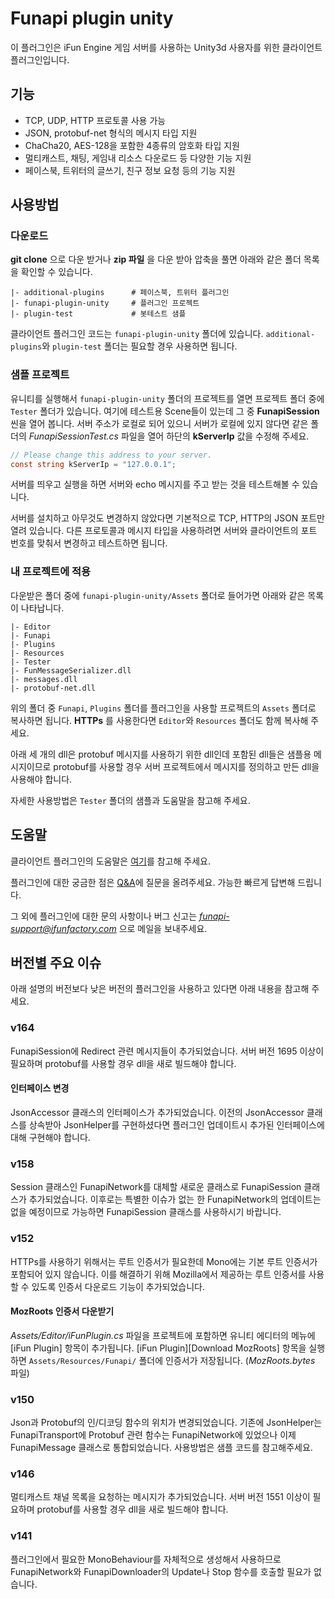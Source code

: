 Funapi plugin unity
========================

이 플러그인은 iFun Engine 게임 서버를 사용하는 Unity3d 사용자를 위한 클라이언트 플러그인입니다.

## 기능

* TCP, UDP, HTTP 프로토콜 사용 가능
* JSON, protobuf-net 형식의 메시지 타입 지원
* ChaCha20, AES-128을 포함한 4종류의 암호화 타입 지원
* 멀티캐스트, 채팅, 게임내 리소스 다운로드 등 다양한 기능 지원
* 페이스북, 트위터의 글쓰기, 친구 정보 요청 등의 기능 지원


## 사용방법

### 다운로드
**git clone** 으로 다운 받거나 **zip 파일** 을 다운 받아 압축을 풀면 아래와 같은 폴더 목록을
확인할 수 있습니다.

```text
|- additional-plugins      # 페이스북, 트위터 플러그인
|- funapi-plugin-unity     # 플러그인 프로젝트
|- plugin-test             # 봇테스트 샘플
```

클라이언트 플러그인 코드는 ``funapi-plugin-unity`` 폴더에 있습니다.
``additional-plugins``와 ``plugin-test`` 폴더는 필요할 경우 사용하면 됩니다.

### 샘플 프로젝트
유니티를 실행해서 ``funapi-plugin-unity`` 폴더의 프로젝트를 열면 프로젝트 폴더 중에 ``Tester``
폴더가 있습니다. 여기에 테스트용 Scene들이 있는데 그 중 **FunapiSession** 씬을 열어 봅니다.
서버 주소가 로컬로 되어 있으니 서버가 로컬에 있지 않다면 같은 폴더의 *FunapiSessionTest.cs*
파일을 열어 하단의 **kServerIp** 값을 수정해 주세요.

```csharp
// Please change this address to your server.
const string kServerIp = "127.0.0.1";
```

서버를 띄우고 실행을 하면 서버와 echo 메시지를 주고 받는 것을 테스트해볼 수 있습니다.

서버를 설치하고 아무것도 변경하지 않았다면 기본적으로 TCP, HTTP의 JSON 포트만 열려 있습니다.
다른 프로토콜과 메시지 타입을 사용하려면 서버와 클라이언트의 포트 번호를 맞춰서 변경하고 테스트하면 됩니다.


### 내 프로젝트에 적용
다운받은 폴더 중에 ``funapi-plugin-unity/Assets`` 폴더로 들어가면 아래와 같은 목록이 나타납니다.

```text
|- Editor
|- Funapi
|- Plugins
|- Resources
|- Tester
|- FunMessageSerializer.dll
|- messages.dll
|- protobuf-net.dll
```

위의 폴더 중 ``Funapi``, ``Plugins`` 폴더를 플러그인을 사용할 프로젝트의 ``Assets`` 폴더로
복사하면 됩니다. **HTTPs**  를 사용한다면 ``Editor``와 ``Resources`` 폴더도 함께 복사해 주세요.

아래 세 개의 dll은 protobuf 메시지를 사용하기 위한 dll인데 포함된 dll들은 샘플용 메시지이므로
protobuf를 사용할 경우 서버 프로젝트에서 메시지를 정의하고 만든 dll을 사용해야 합니다.

자세한 사용방법은 ``Tester`` 폴더의 샘플과 도움말을 참고해 주세요.


## 도움말

클라이언트 플러그인의 도움말은 [여기](http://www.ifunfactory.com/engine/documents/reference/ko/client-plugin.html)를 참고해 주세요.

플러그인에 대한 궁금한 점은 [Q&A](http://answers.ifunfactory.com)에 질문을 올려주세요.
가능한 빠르게 답변해 드립니다.

그 외에 플러그인에 대한 문의 사항이나 버그 신고는 *funapi-support@ifunfactory.com* 으로 메일을
보내주세요.


## 버전별 주요 이슈

아래 설명의 버전보다 낮은 버전의 플러그인을 사용하고 있다면 아래 내용을 참고해 주세요.

### v164
FunapiSession에 Redirect 관련 메시지들이 추가되었습니다.
서버 버전 1695 이상이 필요하며 protobuf를 사용할 경우 dll을 새로 빌드해야 합니다.

#### 인터페이스 변경
JsonAccessor 클래스의 인터페이스가 추가되었습니다. 이전의 JsonAccessor 클래스를 상속받아
JsonHelper를 구현하셨다면 플러그인 업데이트시 추가된 인터페이스에 대해 구현해야 합니다.

### v158
Session 클래스인 FunapiNetwork를 대체할 새로운 클래스로 FunapiSession 클래스가 추가되었습니다.
이후로는 특별한 이슈가 없는 한 FunapiNetwork의 업데이트는 없을 예정이므로 가능하면 FunapiSession
클래스를 사용하시기 바랍니다.

### v152
HTTPs를 사용하기 위해서는 루트 인증서가 필요한데 Mono에는 기본 루트 인증서가 포함되어 있지 않습니다.
이를 해결하기 위해 Mozilla에서 제공하는 루트 인증서를 사용할 수 있도록 인증서 다운로드 기능이
추가되었습니다.

#### MozRoots 인증서 다운받기
*Assets/Editor/iFunPlugin.cs* 파일을 프로젝트에 포함하면 유니티 에디터의 메뉴에
[iFun Plugin] 항목이 추가됩니다. [iFun Plugin][Download MozRoots] 항목을 실행하면
``Assets/Resources/Funapi/`` 폴더에 인증서가 저장됩니다. (*MozRoots.bytes* 파일)

### v150
Json과 Protobuf의 인/디코딩 함수의 위치가 변경되었습니다.
기존에 JsonHelper는 FunapiTransport에 Protobuf 관련 함수는 FunapiNetwork에 있었으나
이제 FunapiMessage 클래스로 통합되었습니다. 사용방법은 샘플 코드를 참고해주세요.

### v146
멀티캐스트 채널 목록을 요청하는 메시지가 추가되었습니다.
서버 버전 1551 이상이 필요하며 protobuf를 사용할 경우 dll을 새로 빌드해야 합니다.

### v141
플러그인에서 필요한 MonoBehaviour를 자체적으로 생성해서 사용하므로
FunapiNetwork와 FunapiDownloader의 Update나 Stop 함수를 호출할 필요가 없습니다.

